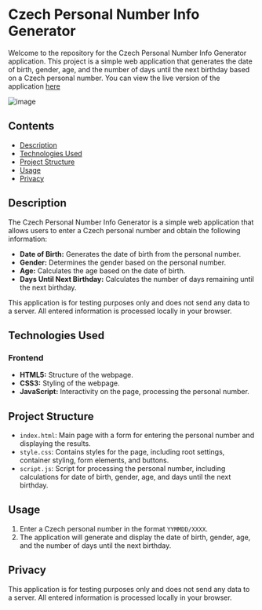 # Czech Personal Number Info Generator

Welcome to the repository for the Czech Personal Number Info Generator application. This project is a simple web application that generates the date of birth, gender, age, and the number of days until the next birthday based on a Czech personal number. You can view the live version of the application [here](https://lenkalaznovska.github.io/APP_CZ_Personal_Number_Info_Generator/)

![image](https://github.com/user-attachments/assets/a8d51076-782c-4cbe-8fbb-10230e631adb)

## Contents

- [Description](#description)
- [Technologies Used](#technologies-used)
- [Project Structure](#project-structure)
- [Usage](#usage)
- [Privacy](#privacy)

## Description

The Czech Personal Number Info Generator is a simple web application that allows users to enter a Czech personal number and obtain the following information:

- **Date of Birth:** Generates the date of birth from the personal number.
- **Gender:** Determines the gender based on the personal number.
- **Age:** Calculates the age based on the date of birth.
- **Days Until Next Birthday:** Calculates the number of days remaining until the next birthday.

This application is for testing purposes only and does not send any data to a server. All entered information is processed locally in your browser.

## Technologies Used

### Frontend

- **HTML5:** Structure of the webpage.
- **CSS3:** Styling of the webpage.
- **JavaScript:** Interactivity on the page, processing the personal number.

## Project Structure

- `index.html`: Main page with a form for entering the personal number and displaying the results.
- `style.css`: Contains styles for the page, including root settings, container styling, form elements, and buttons.
- `script.js`: Script for processing the personal number, including calculations for date of birth, gender, age, and days until the next birthday.

## Usage

1. Enter a Czech personal number in the format `YYMMDD/XXXX`.
2. The application will generate and display the date of birth, gender, age, and the number of days until the next birthday.

## Privacy

This application is for testing purposes only and does not send any data to a server. All entered information is processed locally in your browser.
